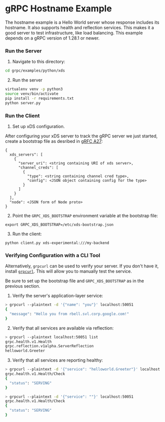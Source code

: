 # gRPC Hostname Example

The hostname example is a Hello World server whose response includes its
hostname. It also supports health and reflection services. This makes it a good
server to test infrastructure, like load balancing. This example depends on a
gRPC version of 1.28.1 or newer.

### Run the Server

1. Navigate to this directory:

```sh
cd grpc/examples/python/xds
```

2. Run the server

```sh
virtualenv venv -p python3
source venv/bin/activate
pip install -r requirements.txt
python server.py
```

### Run the Client

1. Set up xDS configuration.

After configuring your xDS server to track the gRPC server we just started,
create a bootstrap file as desribed in [gRFC A27](https://github.com/grpc/proposal/blob/master/A27-xds-global-load-balancing.md):

```
{
  xds_servers": [
    {
      "server_uri": <string containing URI of xds server>,
      "channel_creds": [
        {
          "type": <string containing channel cred type>,
          "config": <JSON object containing config for the type>
        }
      ]
    }
  ],
  "node": <JSON form of Node proto>
}
```

2. Point the `GRPC_XDS_BOOTSTRAP` environment variable at the bootstrap file:

```
export GRPC_XDS_BOOTSTRAP=/etc/xds-bootstrap.json
```

3. Run the client:

```
python client.py xds-experimental:///my-backend
```

### Verifying Configuration with a CLI Tool

Alternatively, `grpcurl` can be used to verify your server. If you don't have it,
install [`grpcurl`](https://github.com/fullstorydev/grpcurl/releases). This will allow
you to manually test the service.

Be sure to set up the bootstrap file and `GRPC_XDS_BOOTSTRAP` as in the previous
section.

1. Verify the server's application-layer service:

```sh
> grpcurl --plaintext -d '{"name": "you"}' localhost:50051
{
  "message": "Hello you from rbell.svl.corp.google.com!"
}
```

2. Verify that all services are available via reflection:

```sh
> grpcurl --plaintext localhost:50051 list
grpc.health.v1.Health
grpc.reflection.v1alpha.ServerReflection
helloworld.Greeter
```

3. Verify that all services are reporting healthy:

```sh
> grpcurl --plaintext -d '{"service": "helloworld.Greeter"}' localhost:50051
grpc.health.v1.Health/Check
{
  "status": "SERVING"
}

> grpcurl --plaintext -d '{"service": ""}' localhost:50051
grpc.health.v1.Health/Check
{
  "status": "SERVING"
}
```
